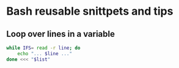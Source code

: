 # Bash reusable snittpets and tips

## Loop over lines in a variable

```bash
while IFS= read -r line; do
    echo "... $line ..."
done <<< "$list"
```
